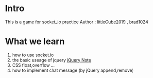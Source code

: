 # Intro
This is a game for socket_io practice
Author : [littleCube2019](https://github.com/littleCube2019) , [brad1024](https://github.com/brad1024)

# What we learn
1. how to use socket.io
2. the basic useage of jquery
[jQuery Note](https://littlecube2019.github.io/web/jquery/)
3. CSS float,overflow ...
4. how to implement chat message (by jQuery append,remove)
 